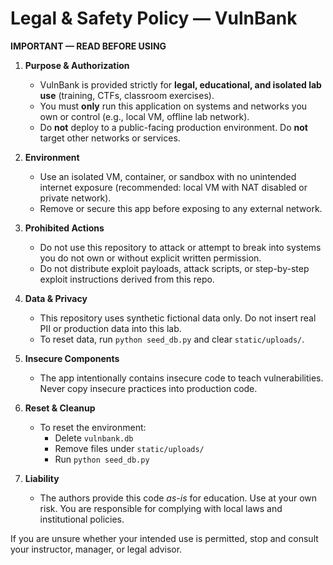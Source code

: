# Legal & Safety Policy — VulnBank

**IMPORTANT — READ BEFORE USING**

1. **Purpose & Authorization**
   - VulnBank is provided strictly for **legal, educational, and isolated lab use** (training, CTFs, classroom exercises).
   - You must **only** run this application on systems and networks you own or control (e.g., local VM, offline lab network).
   - Do **not** deploy to a public-facing production environment. Do **not** target other networks or services.

2. **Environment**
   - Use an isolated VM, container, or sandbox with no unintended internet exposure (recommended: local VM with NAT disabled or private network).
   - Remove or secure this app before exposing to any external network.

3. **Prohibited Actions**
   - Do not use this repository to attack or attempt to break into systems you do not own or without explicit written permission.
   - Do not distribute exploit payloads, attack scripts, or step-by-step exploit instructions derived from this repo.

4. **Data & Privacy**
   - This repository uses synthetic fictional data only. Do not insert real PII or production data into this lab.
   - To reset data, run `python seed_db.py` and clear `static/uploads/`.

5. **Insecure Components**
   - The app intentionally contains insecure code to teach vulnerabilities. Never copy insecure practices into production code.

6. **Reset & Cleanup**
   - To reset the environment:
     - Delete `vulnbank.db`
     - Remove files under `static/uploads/`
     - Run `python seed_db.py`

7. **Liability**
   - The authors provide this code *as-is* for education. Use at your own risk. You are responsible for complying with local laws and institutional policies.

If you are unsure whether your intended use is permitted, stop and consult your instructor, manager, or legal advisor.
